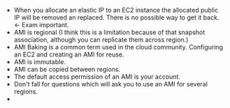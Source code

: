 - When you allocate an elastic IP to an EC2 instance the allocated public IP will be removed an replaced. There is no possible way to get it back. <- Exam important.
- AMI is regional (I think this is a limitation because of that snapshot association, although you can replicate them across region.)
- AMI Baking is a common term used in the cloud community. Configuring an EC2 and creating an AMI for reuse.
- AMI is immutable.
- AMI can be copied between regions.
- The default access permission of an AMI is your account.
- Don't fall for questions which will ask you to use an AMI for several regions.
- 
